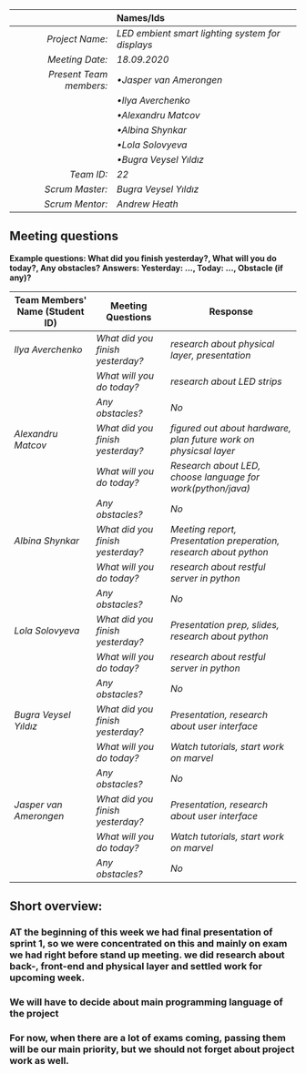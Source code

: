 |                          | **Names/Ids**       |
|-------------------------:|:--------------------|
| *Project Name:*          |*LED embient smart lighting system for displays*          |
| *Meeting Date:*          |*18.09.2020*           |
| *Present Team members:*  |*•Jasper van Amerongen*|
|                          |*•Ilya Averchenko*     |
|                          |*•Alexandru Matcov*    |
|                          |*•Albina Shynkar*      |
|                          |*•Lola Solovyeva*      |
|                          |*•Bugra Veysel Yıldız* |
| *Team ID:*               |*22*                   |
| *Scrum  Master:*         |*Bugra Veysel Yıldız*  |
| *Scrum  Mentor:*         |*Andrew Heath*         |
 
## Meeting questions

**Example questions: What did you finish yesterday?, What will you do today?, Any obstacles?   Answers: Yesterday: ..., Today: ..., Obstacle (if any)?**

| **Team Members' Name (Student ID)**   | **Meeting Questions**          | **Response**                                    |
|---------------------------------------|--------------------------------|-------------------------------------------------|
| *Ilya Averchenko*                     |*What did you finish yesterday?*|*research about physical layer, presentation*     |
|                                       |*What will you do today?*       |*research about LED strips*                      |
|                                       |*Any obstacles?*                |*No*                                             |
| *Alexandru Matcov*                    |*What did you finish yesterday?*|*figured out about hardware, plan future work on physicsal layer*              |
|                                       |*What will you do today?*       |*Research about LED, choose language for work(python/java)*              |
|                                       |*Any obstacles?*                |*No*                                             |
| *Albina Shynkar*                      |*What did you finish yesterday?*|*Meeting report, Presentation preperation, research about python* |
|                                       |*What will you do today?*       |*research about restful server in python*   |
|                                       |*Any obstacles?*                |*No*                                 |
| *Lola Solovyeva*                      |*What did you finish yesterday?*|*Presentation prep, slides, research about python*      |
|                                       |*What will you do today?*       |*research about restful server in python*                      |
|                                       |*Any obstacles?*                |*No*                                 |
| *Bugra Veysel Yıldız*                 |*What did you finish yesterday?*|*Presentation, research about user interface*  |
|                                       |*What will you do today?*       |*Watch tutorials, start work on marvel*                      |
|                                       |*Any obstacles?*                |*No*                                             |
| *Jasper van Amerongen*                |*What did you finish yesterday?*|*Presentation, research about user interface*|                               
|                                       |*What will you do today?*       |*Watch tutorials, start work on marvel*                      |
|                                       |*Any obstacles?*                |*No*                                             |


## Short overview:

### AT the beginning of this week we had final presentation of sprint 1, so we were concentrated on this and mainly on exam we had right before stand up meeting. we did research about back-, front-end and physical layer and settled work for upcoming week.
### We will have to decide about main programming language of the project
### For now, when there are a lot of exams coming, passing them will be our main priority, but we should not forget about project work as well.

